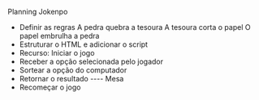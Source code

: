 Planning Jokenpo

- Definir as regras
    A pedra quebra a tesoura
    A tesoura corta o papel
    O papel embrulha a pedra
- Estruturar o HTML e adicionar o script
- Recurso: Iniciar o jogo
- Receber a opção selecionada pelo jogador
- Sortear a opção do computador
- Retornar o resultado
---- Mesa
- Recomeçar o jogo